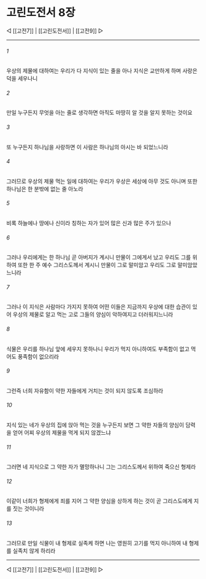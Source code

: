 # 고린도전서 8장

◁ [[고전7]] | [[고린도전서]] | [[고전9]] ▷
***

###### 1
우상의 제물에 대하여는 우리가 다 지식이 있는 줄을 아나 지식은 교만하게 하며 사랑은 덕을 세우나니

###### 2
만일 누구든지 무엇을 아는 줄로 생각하면 아직도 마땅히 알 것을 알지 못하는 것이요

###### 3
또 누구든지 하나님을 사랑하면 이 사람은 하나님의 아시는 바 되었느니라

###### 4
그러므로 우상의 제물 먹는 일에 대하여는 우리가 우상은 세상에 아무 것도 아니며 또한 하나님은 한 분밖에 없는 줄 아노라

###### 5
비록 하늘에나 땅에나 신이라 칭하는 자가 있어 많은 신과 많은 주가 있으나

###### 6
그러나 우리에게는 한 하나님 곧 아버지가 계시니 만물이 그에게서 났고 우리도 그를 위하여 또한 한 주 예수 그리스도께서 계시니 만물이 그로 말미암고 우리도 그로 말미암았느니라

###### 7
그러나 이 지식은 사람마다 가지지 못하여 어떤 이들은 지금까지 우상에 대한 습관이 있어 우상의 제물로 알고 먹는 고로 그들의 양심이 악하여지고 더러워지느니라

###### 8
식물은 우리를 하나님 앞에 세우지 못하나니 우리가 먹지 아니하여도 부족함이 없고 먹어도 풍족함이 없으리라

###### 9
그런즉 너희 자유함이 약한 자들에게 거치는 것이 되지 않도록 조심하라

###### 10
지식 있는 네가 우상의 집에 앉아 먹는 것을 누구든지 보면 그 약한 자들의 양심이 담력을 얻어 어찌 우상의 제물을 먹게 되지 않겠느냐

###### 11
그러면 네 지식으로 그 약한 자가 멸망하나니 그는 그리스도께서 위하여 죽으신 형제라

###### 12
이같이 너희가 형제에게 죄를 지어 그 약한 양심을 상하게 하는 것이 곧 그리스도에게 지를 짓는 것이니라

###### 13
그러므로 만일 식물이 내 형제로 실족케 하면 나는 영원히 고기를 먹지 아니하여 내 형제를 실족치 않게 하리라

***
◁ [[고전7]] | [[고린도전서]] | [[고전9]] ▷